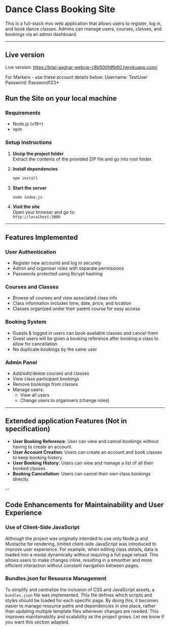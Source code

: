 # Dance Class Booking Site

This is a full-stack mvc web application that allows users to register, log in, and book dance classes. Admins can manage users, courses, classes, and bookings via an admin dashboard.

---

## Live version

Live version: https://bilal-asghar-webcw-c8b500fdfb60.herokuapp.com/

For Markers - use these account details below:
Username: TestUser
Password: Password123*

## Run the Site on your local machine

### Requirements
- Node.js (v18+)
- npm

### Setup Instructions

1. **Unzip the project folder**  
   Extract the contents of the provided ZIP file and go into root folder.

2. **Install dependencies**  
   ```bash
   npm install
   ```

3. **Start the server**  
   ```bash
   node index.js
   ```

4. **Visit the site**  
   Open your browser and go to:  
   `http://localhost:3000`

---

## Features Implemented

### User Authentication  
- Register new accounts and log in securely  
- Admin and organiser roles with separate permissions  
- Passwords protected using Bcrypt hashing  

### Courses and Classes  
- Browse all courses and view associated class info  
- Class information includes time, date, price, and location  
- Classes organized under their parent course for easy access  

### Booking System
- Guests & logged in users can book available classes and cancel them
- Guest users will be given a booking reference after booking a class to allow for cancellation
- No duplicate bookings by the same user

### Admin Panel
- Add/edit/delete courses and classes
- View class participant bookings
- Remove bookings from classes
- Manage users:
  - View all users
  - Change users to organisers (change roles)

---

## Extended application Features (Not in specification)

- **User Booking Reference**: User can view and cancel bookings without having to create an account.
- **User Account Creation**: Users can create an account and book classes to keep booking history.
- **User Booking History**: Users can view and manage a list of all their booked classes.
- **Booking Cancellation**: Users can cancel their own class bookings directly.

--

## Code Enhancements for Maintainability and User Experience

### Use of Client-Side JavaScript

Although the project was originally intended to use only Node.js and Mustache for rendering, limited client-side JavaScript was introduced to improve user experience. For example, when editing class details, data is loaded into a modal dynamically without requiring a full page reload. This allows users to make changes inline, resulting in a smoother and more efficient interaction without constant navigation between pages.

### Bundles.json for Resource Management

To simplify and centralize the inclusion of CSS and JavaScript assets, a `bundles.json` file was implemented. This file defines which scripts and styles should be loaded for each specific page. By doing this, it becomes easier to manage resource paths and dependencies in one place, rather than updating multiple template files whenever changes are needed. This improves maintainability and scalability as the project grows.
Let me know if you want this section adapted.